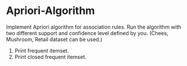 # Apriori-Algorithm
Implement Apriori algorithm for association rules. Run the algorithm with two different support and confidence level defined by you. 
(Chees, Mushroom, Retail dataset can be used.)

1. Print frequent itemset.
2. Print closed frequent itemset.
